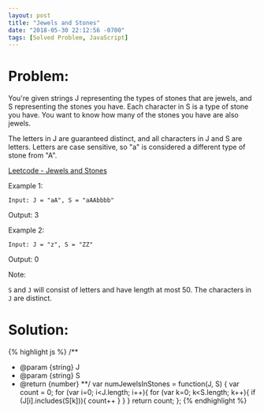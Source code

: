 ```yaml
---
layout: post
title: "Jewels and Stones"
date: "2018-05-30 22:12:56 -0700"
tags: [Solved Problem, JavaScript]
---
```


# Problem:

You're given strings J representing the types of stones that are jewels, and S representing the stones you have.  Each character in S is a type of stone you have.  You want to know how many of the stones you have are also jewels.

The letters in J are guaranteed distinct, and all characters in J and S are letters. Letters are case sensitive, so "a" is considered a different type of stone from "A".

[Leetcode - Jewels and Stones](https://leetcode.com/problems/jewels-and-stones/)

Example 1:

`Input: J = "aA", S = "aAAbbbb"`

Output: 3

Example 2:

`Input: J = "z", S = "ZZ"`

Output: 0

Note:

`S` and `J` will consist of letters and have length at most 50.
The characters in `J` are distinct.

# Solution:

{% highlight js %}
/**
 * @param {string} J
 * @param {string} S
 * @return {number}
 **/
var numJewelsInStones = function(J, S) {
    var count = 0;
    for (var i=0; i<J.length; i++){
        for (var k=0; k<S.length; k++){
            if (J[i].includes(S[k])){
                count++
            }
        }
    }
    return count;
};
{% endhighlight %}
